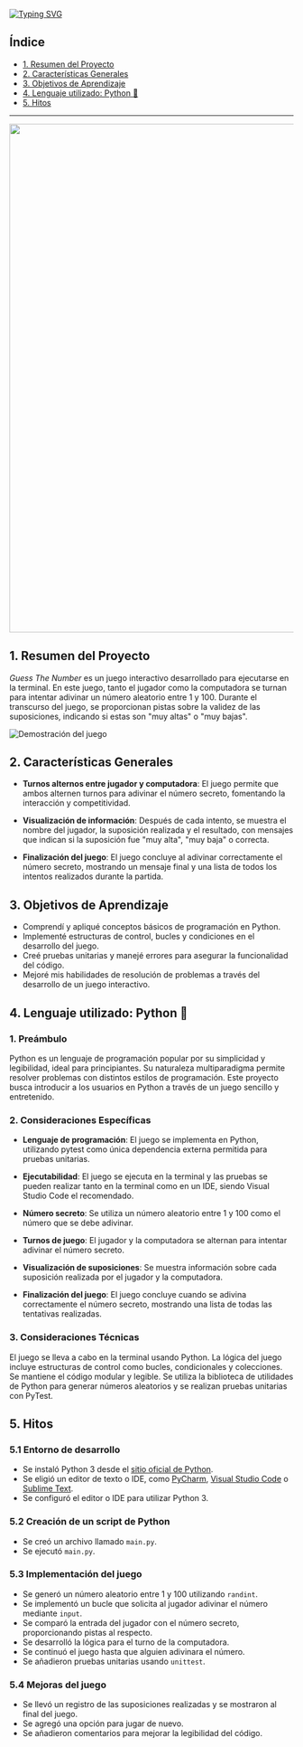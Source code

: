 [![Typing SVG](https://readme-typing-svg.demolab.com?font=Josefin+Sans&weight=500&size=45&pause=1000&color=0C2494&center=true&vCenter=true&multiline=true&width=800&height=200&lines=%C2%A1Hola!+Bienvenido+al+juego;Guess+the+Number+%F0%9F%A4%93)](https://git.io/typing-svg)

## Índice

- [1. Resumen del Proyecto](#1-resumen-del-proyecto)
- [2. Características Generales](#2-características-generales)
- [3. Objetivos de Aprendizaje](#3-objetivos-de-aprendizaje)
- [4. Lenguaje utilizado: Python 🐍](#4-lenguaje-utilizado-python-)
- [5. Hitos](#5-hitos)

---

<div align="center"><img width="900" align="center" src="https://www.educative.io/v2api/editorpage/6492381537894400/image/5954168597512192"></div>


## 1. Resumen del Proyecto

_Guess The Number_ es un juego interactivo desarrollado para ejecutarse en la terminal. En este juego, tanto el jugador como la computadora se turnan para intentar adivinar un número aleatorio entre 1 y 100. Durante el transcurso del juego, se proporcionan pistas sobre la validez de las suposiciones, indicando si estas son "muy altas" o "muy bajas".

![Demostración del juego](https://firebasestorage.googleapis.com/v0/b/laboratoria-945ea.appspot.com/o/guess-the-number-demo.gif?alt=media)

## 2. Características Generales

- **Turnos alternos entre jugador y computadora**: El juego permite que ambos alternen turnos para adivinar el número secreto, fomentando la interacción y competitividad.

- **Visualización de información**: Después de cada intento, se muestra el nombre del jugador, la suposición realizada y el resultado, con mensajes que indican si la suposición fue "muy alta", "muy baja" o correcta.

- **Finalización del juego**: El juego concluye al adivinar correctamente el número secreto, mostrando un mensaje final y una lista de todos los intentos realizados durante la partida.
  

## 3. Objetivos de Aprendizaje

- Comprendí y apliqué conceptos básicos de programación en Python.
- Implementé estructuras de control, bucles y condiciones en el desarrollo del juego.
- Creé pruebas unitarias y manejé errores para asegurar la funcionalidad del código.
- Mejoré mis habilidades de resolución de problemas a través del desarrollo de un juego interactivo.

## 4. Lenguaje utilizado: Python 🐍

### 1. Preámbulo

Python es un lenguaje de programación popular por su simplicidad y legibilidad, ideal para principiantes. Su naturaleza multiparadigma permite resolver problemas con distintos estilos de programación. Este proyecto busca introducir a los usuarios en Python a través de un juego sencillo y entretenido.

### 2. Consideraciones Específicas

- **Lenguaje de programación**: El juego se implementa en Python, utilizando pytest como única dependencia externa permitida para pruebas unitarias.
  
- **Ejecutabilidad**: El juego se ejecuta en la terminal y las pruebas se pueden realizar tanto en la terminal como en un IDE, siendo Visual Studio Code el recomendado.

- **Número secreto**: Se utiliza un número aleatorio entre 1 y 100 como el número que se debe adivinar.

- **Turnos de juego**: El jugador y la computadora se alternan para intentar adivinar el número secreto.

- **Visualización de suposiciones**: Se muestra información sobre cada suposición realizada por el jugador y la computadora.

- **Finalización del juego**: El juego concluye cuando se adivina correctamente el número secreto, mostrando una lista de todas las tentativas realizadas.

### 3. Consideraciones Técnicas

El juego se lleva a cabo en la terminal usando Python. La lógica del juego incluye estructuras de control como bucles, condicionales y colecciones. Se mantiene el código modular y legible. Se utiliza la biblioteca de utilidades de Python para generar números aleatorios y se realizan pruebas unitarias con PyTest.

## 5. Hitos

### 5.1 Entorno de desarrollo

- Se instaló Python 3 desde el [sitio oficial de Python](https://www.python.org/downloads/).
- Se eligió un editor de texto o IDE, como [PyCharm](https://www.jetbrains.com/pycharm/), [Visual Studio Code](https://code.visualstudio.com/) o [Sublime Text](https://www.sublimetext.com/).
- Se configuró el editor o IDE para utilizar Python 3.

### 5.2 Creación de un script de Python

- Se creó un archivo llamado `main.py`.
- Se ejecutó `main.py`.

### 5.3 Implementación del juego

- Se generó un número aleatorio entre 1 y 100 utilizando `randint`.
- Se implementó un bucle que solicita al jugador adivinar el número mediante `input`.
- Se comparó la entrada del jugador con el número secreto, proporcionando pistas al respecto.
- Se desarrolló la lógica para el turno de la computadora.
- Se continuó el juego hasta que alguien adivinara el número.
- Se añadieron pruebas unitarias usando `unittest`.

### 5.4 Mejoras del juego

- Se llevó un registro de las suposiciones realizadas y se mostraron al final del juego.
- Se agregó una opción para jugar de nuevo.
- Se añadieron comentarios para mejorar la legibilidad del código.
